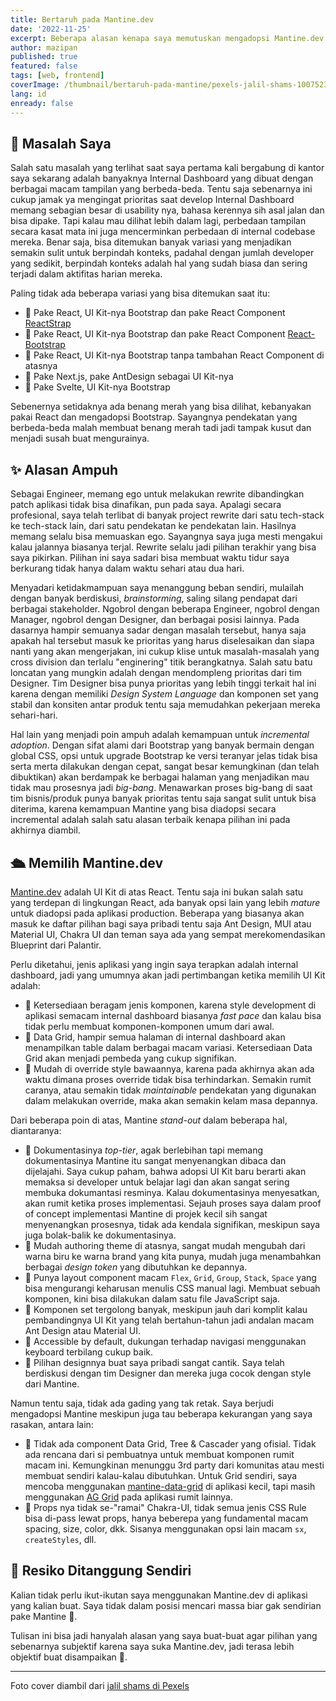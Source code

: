 ```yaml
---
title: Bertaruh pada Mantine.dev
date: '2022-11-25'
excerpt: Beberapa alasan kenapa saya memutuskan mengadopsi Mantine.dev secara profesional di pekerjaan saya sehari-hari
author: mazipan
published: true
featured: false
tags: [web, frontend]
coverImage: /thumbnail/bertaruh-pada-mantine/pexels-jalil-shams-1007523.jpg
lang: id
enready: false
---
```


## 🤯 Masalah Saya

Salah satu masalah yang terlihat saat saya pertama kali bergabung di kantor saya sekarang adalah banyaknya Internal Dashboard yang dibuat dengan berbagai macam tampilan yang berbeda-beda. Tentu saja sebenarnya ini cukup jamak ya mengingat prioritas saat develop Internal Dashboard memang sebagian besar di usability nya, bahasa kerennya sih asal jalan dan bisa dipake. Tapi kalau mau dilihat lebih dalam lagi, perbedaan tampilan secara kasat mata ini juga mencerminkan perbedaan di internal codebase mereka. Benar saja, bisa ditemukan banyak variasi yang menjadikan semakin sulit untuk berpindah konteks, padahal dengan jumlah developer yang sedikit, berpindah konteks adalah hal yang sudah biasa dan sering terjadi dalam aktifitas harian mereka.

Paling tidak ada beberapa variasi yang bisa ditemukan saat itu:

- 🔸 Pake React, UI Kit-nya Bootstrap dan pake React Component [ReactStrap](https://reactstrap.github.io)
- 🔸 Pake React, UI Kit-nya Bootstrap dan pake React Component [React-Bootstrap](https://react-bootstrap.github.io/)
- 🔸 Pake React, UI Kit-nya Bootstrap tanpa tambahan React Component di atasnya
- 🔸 Pake Next.js, pake AntDesign sebagai UI Kit-nya
- 🔸 Pake Svelte, UI Kit-nya Bootstrap

Sebenernya setidaknya ada benang merah yang bisa dilihat, kebanyakan pakai React dan mengadopsi Bootstrap. Sayangnya pendekatan yang berbeda-beda malah membuat benang merah tadi jadi tampak kusut dan menjadi susah buat mengurainya.

## ✨ Alasan Ampuh

Sebagai Engineer, memang ego untuk melakukan rewrite dibandingkan patch aplikasi tidak bisa dinafikan, pun pada saya. Apalagi secara profesional, saya telah terlibat di banyak project rewrite dari satu tech-stack ke tech-stack lain, dari satu pendekatan ke pendekatan lain. Hasilnya memang selalu bisa memuaskan ego. Sayangnya saya juga mesti mengakui kalau jalannya biasanya terjal. Rewrite selalu jadi pilihan terakhir yang bisa saya pikirkan. Pilihan ini saya sadari bisa membuat waktu tidur saya berkurang tidak hanya dalam waktu sehari atau dua hari.

Menyadari ketidakmampuan saya menanggung beban sendiri, mulailah dengan banyak berdiskusi, *brainstorming*, saling silang pendapat dari berbagai stakeholder. Ngobrol dengan beberapa Engineer, ngobrol dengan Manager, ngobrol dengan Designer, dan berbagai posisi lainnya. Pada dasarnya hampir semuanya sadar dengan masalah tersebut, hanya saja apakah hal tersebut masuk ke prioritas yang harus diselesaikan dan siapa nanti yang akan mengerjakan, ini cukup klise untuk masalah-masalah yang cross division dan terlalu "enginering" titik berangkatnya. Salah satu batu loncatan yang mungkin adalah dengan mendompleng prioritas dari tim Designer. Tim Designer bisa punya prioritas yang lebih tinggi terkait hal ini karena dengan memiliki *Design System Language* dan komponen set yang stabil dan konsiten antar produk tentu saja memudahkan pekerjaan mereka sehari-hari.

Hal lain yang menjadi poin ampuh adalah kemampuan untuk *incremental adoption*. Dengan sifat alami dari Bootstrap yang banyak bermain dengan global CSS, opsi untuk upgrade Bootstrap ke versi teranyar jelas tidak bisa serta merta dilakukan dengan cepat, sangat besar kemungkinan (dan telah dibuktikan) akan berdampak ke berbagai halaman yang menjadikan mau tidak mau prosesnya jadi *big-bang*. Menawarkan proses big-bang di saat tim bisnis/produk punya banyak prioritas tentu saja sangat sulit untuk bisa diterima, karena kemampuan Mantine yang bisa diadopsi secara incremental adalah salah satu alasan terbaik kenapa pilihan ini pada akhirnya diambil.

## 🛳 Memilih Mantine.dev

[Mantine.dev](https://mantine.dev/) adalah UI Kit di atas React. Tentu saja ini bukan salah satu yang terdepan di lingkungan React, ada banyak opsi lain yang lebih *mature* untuk diadopsi pada aplikasi production. Beberapa yang biasanya akan masuk ke daftar pilihan bagi saya pribadi tentu saja Ant Design, MUI atau Material UI, Chakra UI dan teman saya ada yang sempat merekomendasikan Blueprint dari Palantir.

Perlu diketahui, jenis aplikasi yang ingin saya terapkan adalah internal dashboard, jadi yang umumnya akan jadi pertimbangan ketika memilih UI Kit adalah:

- 🔅 Ketersediaan beragam jenis komponen, karena style development di aplikasi semacam internal dashboard biasanya *fast pace* dan kalau bisa tidak perlu membuat komponen-komponen umum dari awal.
- 🔅 Data Grid, hampir semua halaman di internal dashboard akan menampilkan table dalam berbagai macam variasi. Ketersediaan Data Grid akan menjadi pembeda yang cukup signifikan.
- 🔅 Mudah di override style bawaannya, karena pada akhirnya akan ada waktu dimana proses override tidak bisa terhindarkan. Semakin rumit caranya, atau semakin tidak *maintainable* pendekatan yang digunakan dalam melakukan override, maka akan semakin kelam masa depannya.

Dari beberapa poin di atas, Mantine *stand-out* dalam beberapa hal, diantaranya:

- 🔹 Dokumentasinya *top-tier*, agak berlebihan tapi memang dokumentasinya Mantine itu sangat menyenangkan dibaca dan dijelajahi. Saya cukup paham, bahwa adopsi UI Kit baru berarti akan memaksa si developer untuk belajar lagi dan akan sangat sering membuka dokumantasi resminya. Kalau dokumentasinya menyesatkan, akan rumit ketika proses implementasi. Sejauh proses saya dalam proof of concept implementasi Mantine di projek kecil sih sangat menyenangkan prosesnya, tidak ada kendala signifikan, meskipun saya juga bolak-balik ke dokumentasinya.
- 🔹 Mudah authoring theme di atasnya, sangat mudah mengubah dari warna biru ke warna brand yang kita punya, mudah juga menambahkan berbagai *design token* yang dibutuhkan ke depannya.
- 🔹 Punya layout component macam `Flex`, `Grid`, `Group`, `Stack`, `Space` yang bisa mengurangi keharusan menulis CSS manual lagi. Membuat sebuah komponen, kini bisa dilakukan dalam satu file JavaScript saja.
- 🔹 Komponen set tergolong banyak, meskipun jauh dari komplit kalau pembandingnya UI Kit yang telah bertahun-tahun jadi andalan macam Ant Design atau Material UI.
- 🔹 Accessible by default, dukungan terhadap navigasi menggunakan keyboard terbilang cukup baik.
- 🔹 Pilihan designnya buat saya pribadi sangat cantik. Saya telah berdiskusi dengan tim Designer dan mereka juga cocok dengan style dari Mantine.

Namun tentu saja, tidak ada gading yang tak retak. Saya berjudi mengadopsi Mantine meskipun juga tau beberapa kekurangan yang saya rasakan, antara lain:

- 🔻 Tidak ada component Data Grid, Tree & Cascader yang ofisial. Tidak ada rencana dari si pembuatnya untuk membuat komponen rumit macam ini. Kemungkinan menunggu 3rd party dari komunitas atau mesti membuat sendiri kalau-kalau dibutuhkan. Untuk Grid sendiri, saya mencoba menggunakan [mantine-data-grid](https://kuechlin.github.io/mantine-data-grid/) di aplikasi kecil, tapi masih menggunakan [AG Grid](https://www.ag-grid.com/react-data-grid/) pada aplikasi rumit lainnya.
- 🔻 Props nya tidak se-"ramai" Chakra-UI, tidak semua jenis CSS Rule bisa di-pass lewat props, hanya beberepa yang fundamental macam spacing, size, color, dkk. Sisanya menggunakan opsi lain macam `sx`, `createStyles`, dll.

## 👣 Resiko Ditanggung Sendiri

Kalian tidak perlu ikut-ikutan saya menggunakan Mantine.dev di aplikasi yang kalian buat. Saya tidak dalam posisi mencari massa biar gak sendirian pake Mantine 🙊.

Tulisan ini bisa jadi hanyalah alasan yang saya buat-buat agar pilihan yang sebenarnya subjektif karena saya suka Mantine.dev, jadi terasa lebih objektif buat disampaikan 🤡.

---

Foto cover diambil dari [jalil shams di Pexels](https://www.pexels.com/id-id/foto/buah-merah-kuning-dan-hijau-68525/)
